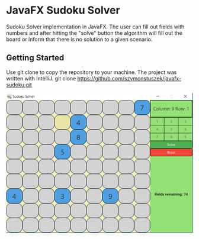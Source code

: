 # JavaFX Sudoku Solver

Sudoku Solver implementation in JavaFX. The user can fill out fields with numbers and after hitting the "solve" button the algorithm will fill out the board or inform that there is no solution to a given scenario.

## Getting Started

Use git clone to copy the repository to your machine. The project was written with IntelliJ.
git clone https://github.com/szymonstuszek/javafx-sudoku.git

![alt text](https://github.com/szymonstuszek/javafx-sudoku/blob/master/sudoku.PNG)
